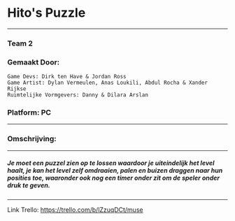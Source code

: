 # Hito's Puzzle
-------------------------------------------------------------------------------------------------------------------------------------------------------------
### Team 2
### Gemaakt Door: 
    Game Devs: Dirk ten Have & Jordan Ross
    Game Artist: Dylan Vermeulen, Anas Loukili, Abdul Rocha & Xander Rijkse
    Ruimtelijke Vormgevers: Danny & Dilara Arslan
### Platform: PC
-------------------------------------------------------------------------------------------------------------------------------------------------------------
### Omschrijving:
-------------------------------------------------------------------------------------------------------------------------------------------------------------
##### Je moet een puzzel zien op te lossen waardoor je uiteindelijk het level haalt, je kan het level zelf omdraaien, palen en buizen draggen naar hun posities toe, waaronder ook nog een timer onder zit om de speler onder druk te geven.
-------------------------------------------------------------------------------------------------------------------------------------------------------------

Link Trello: https://trello.com/b/lZzuqDCt/muse
